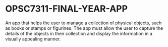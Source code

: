 # OPSC7311-FINAL-YEAR-APP
An app that helps the user to manage a collection of physical  objects, such as books or stamps or figurines. The app must allow the user to capture the details  of the objects in their collection and display the information in a visually appealing manner.
